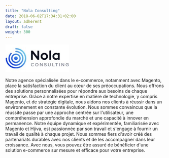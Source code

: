 ```yaml
---
title: "Nola Consulting"
date: 2018-06-02T17:34:31+02:00
layout: adherent
draft: false
weight: 300
---
```


![Nola Consulting](https://raw.githubusercontent.com/opengento/site-opengento/master/static/img/partners/nola-consulting-logo.jpeg "Nola Consulting")

Notre agence spécialisée dans le e-commerce, notamment avec Magento, place la satisfaction du client au cœur de ses préoccupations.
Nous offrons des solutions personnalisées pour répondre aux besoins de chaque entreprise.
Grâce à notre expertise en matière de technologie, y compris Magento, et de stratégie digitale, nous aidons nos clients à réussir dans un environnement en constante évolution.
Nous sommes convaincus que la réussite passe par une approche centrée sur l'utilisateur, une compréhension approfondie du marché et une capacité à innover en permanence.
Notre équipe dynamique et expérimentée, familiarisée avec Magento et Hÿva, est passionnée par son travail et s'engage à fournir un travail de qualité à chaque projet.
Nous sommes fiers d'avoir créé des partenariats durables avec nos clients et de les accompagner dans leur croissance.
Avec nous, vous pouvez être assuré de bénéficier d'une solution e-commerce sur mesure et efficace pour votre entreprise.
